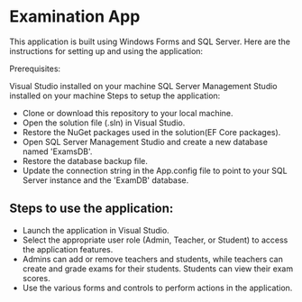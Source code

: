 # Examination App
This application is built using Windows Forms and SQL Server. Here are the instructions for setting up and using the application:

Prerequisites:

Visual Studio installed on your machine
SQL Server Management Studio installed on your machine
Steps to setup the application:

- Clone or download this repository to your local machine.
- Open the solution file (.sln) in Visual Studio.
- Restore the NuGet packages used in the solution(EF Core packages).
- Open SQL Server Management Studio and create a new database named 'ExamsDB'.
- Restore the database backup file.
- Update the connection string in the App.config file to point to your SQL Server instance and the 'ExamDB' database.

## Steps to use the application:

 - Launch the application in Visual Studio.
 - Select the appropriate user role (Admin, Teacher, or Student) to access the application features.
 - Admins can add or remove teachers and students, while teachers can create and grade exams for their students. Students can view their exam scores.
 - Use the various forms and controls to perform actions in the application.
